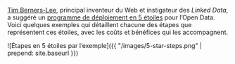 [Tim Berners-Lee](http://www.w3.org/People/Berners-Lee/card#i), principal inventeur du Web et instigateur des _Linked Data_, a suggéré un [programme de déploiement en 5 étoiles](http://www.w3.org/DesignIssues/LinkedData.html) pour l’Open Data. Voici quelques exemples qui détaillent chacune des étapes que représentent ces étoiles, avec les coûts et bénéfices qui les accompagnent.

![Étapes en 5 étoiles par l’exemple]({{ "/images/5-star-steps.png" | prepend: site.baseurl }})
